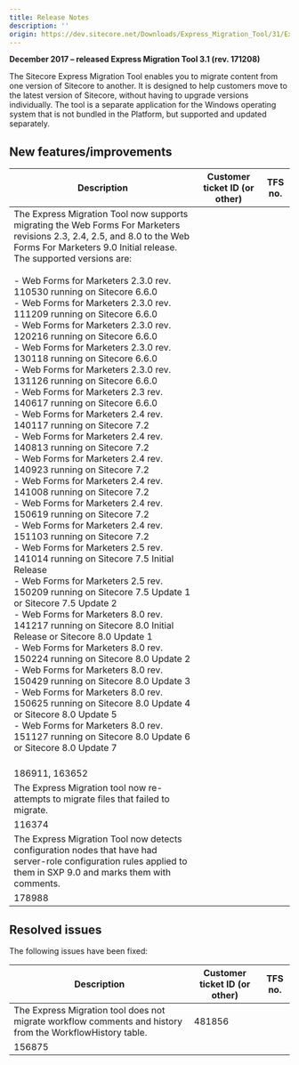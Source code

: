 ```yaml
---
title: Release Notes
description: ''
origin: https://dev.sitecore.net/Downloads/Express_Migration_Tool/31/Express_Migration_Tool_31/Release_Notes
---
```


**December 2017 – released Express Migration Tool 3.1 (rev. 171208)**

​The Sitecore Express Migration Tool enables you to migrate content from one version of Sitecore to another. It is designed to help customers move to the latest version of Sitecore, without having to upgrade versions individually. The tool is a separate application for the Windows operating system that is not bundled in the Platform, but supported and updated separately.

## New features/improvements

 | Description | Customer ticket ID (or other) | TFS no. |
 | --- | --- | --- |
 | The Express Migration Tool now supports migrating the Web Forms For Marketers revisions 2.3, 2.4, 2.5, and 8.0 to the Web Forms For Marketers 9.0​ Initial release.  <br />The supported versions are:<br /><br />-   Web Forms for Marketers 2.3.0 rev. 110530 running on Sitecore 6.6.0<br />-   Web Forms for Marketers 2.3.0 rev. 111209 running on Sitecore 6.6.0<br />-   Web Forms for Marketers 2.3.0 rev. 120216 running on Sitecore 6.6.0<br />-   Web Forms for Marketers 2.3.0 rev. 130118 running on Sitecore 6.6.0<br />-   Web Forms for Marketers 2.3.0 rev. 131126 running on Sitecore 6.6.0<br />-   Web Forms for Marketers 2.3 rev. 140617 running on Sitecore 6.6.0<br />-   Web Forms for Marketers 2.4 rev. 140117 running on Sitecore 7.2<br />-   Web Forms for Marketers 2.4 rev. 140813 running on Sitecore 7.2<br />-   Web Forms for Marketers 2.4 rev. 140923 running on Sitecore 7.2<br />-   Web Forms for Marketers 2.4 rev. 141008 running on Sitecore 7.2<br />-   Web Forms for Marketers 2.4 rev. 150619 running on Sitecore 7.2<br />-   Web Forms for Marketers 2.4 rev. 151103 running on Sitecore 7.2<br />-   Web Forms for Marketers 2.5 rev. 141014 running on Sitecore 7.5 Initial Release<br />-   Web Forms for Marketers 2.5 rev. 150209 running on Sitecore 7.5 Update 1 or Sitecore 7.5 Update 2<br />-   Web Forms for Marketers 8.0 rev. 141217 running on Sitecore 8.0 Initial Release or Sitecore 8.0 Update 1<br />-   Web Forms for Marketers 8.0 rev. 150224 running on Sitecore 8.0 Update 2<br />-   Web Forms for Marketers 8.0 rev. 150429 running on Sitecore 8.0 Update 3<br />-   Web Forms for Marketers 8.0 rev. 150625 running on Sitecore 8.0 Update 4 or Sitecore 8.0 Update 5<br />-   Web Forms for Marketers 8.0 rev. 151127 running on Sitecore 8.0 Update 6 or Sitecore 8.0 Update 7<br /><br /> |   
 | 186911, 163652 |
 | ​The Express Migration tool now re​​-​​attempts to migrate files that failed to migrate.​ |   
 | 116374 |
 | The Express Migration Tool now detects configuration nodes that have had server-role configuration rules applied to them in SXP 9.0 and marks them with comments. |   
 | 178988 |

## Resolved issues

The following issues have been fixed:

 | Description | Customer ticket ID (or other) | TFS no. |
 | --- | --- | --- |
 | The Express Migration tool does not migrate workflow comments and history from the WorkflowHistory table. | 481856  
 | 156875 |
